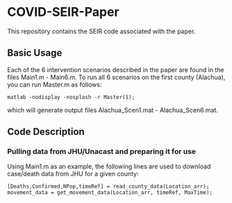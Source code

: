 # COVID-SEIR-Paper

This repository contains the SEIR code associated with the paper.

## Basic Usage

Each of the 6 intervention scenarios described in the paper are found in the files Main1.m - Main6.m. To run all 6 scenarios on the first county (Alachua), you can run Master.m as follows:

`matlab -nodisplay -nosplash -r Master(1);`

which will generate output files Alachua_Scen1.mat - Alachua_Scen6.mat.

## Code Description

### Pulling data from JHU/Unacast and preparing it for use

Using Main1.m as an example, the following lines are used to download case/death data from JHU for a given county:

`[Deaths,Confirmed,NPop,timeRef] = read_county_data(Location_arr);
movement_data = get_movement_data(Location_arr, timeRef, MaxTime);`


